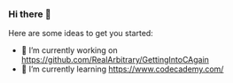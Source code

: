 ### Hi there 👋

Here are some ideas to get you started:

- 🔭 I’m currently working on https://github.com/RealArbitrary/GettingIntoCAgain
- 🌱 I’m currently learning https://www.codecademy.com/

